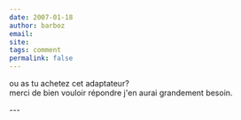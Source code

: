 ```yaml
---
date: 2007-01-18
author: barboz
email: 
site: 
tags: comment
permalink: false
---
```


<p>ou as tu achetez cet adaptateur?<br />
merci de bien vouloir répondre j'en aurai grandement besoin.</p>
---